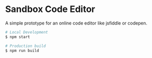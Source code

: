 # Sandbox Code Editor

A simple prototype for an online code editor like jsfiddle or codepen.

```bash
# Local Development
$ npm start

# Production build
$ npm run build
```